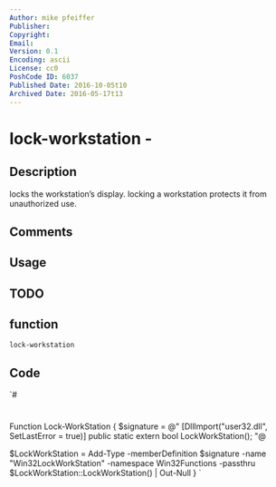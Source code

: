 ```yaml
---
Author: mike pfeiffer
Publisher: 
Copyright: 
Email: 
Version: 0.1
Encoding: ascii
License: cc0
PoshCode ID: 6037
Published Date: 2016-10-05t10
Archived Date: 2016-05-17t13
---
```


# lock-workstation - 

## Description

locks the workstation’s display. locking a workstation protects it from unauthorized use.

## Comments



## Usage



## TODO



## function

`lock-workstation`

## Code

`#
 #
 Function Lock-WorkStation {
 $signature = @"
 [DllImport("user32.dll", SetLastError = true)]
 public static extern bool LockWorkStation();
 "@
 
 $LockWorkStation = Add-Type -memberDefinition $signature -name "Win32LockWorkStation" -namespace Win32Functions -passthru
 $LockWorkStation::LockWorkStation() | Out-Null
 }
`

